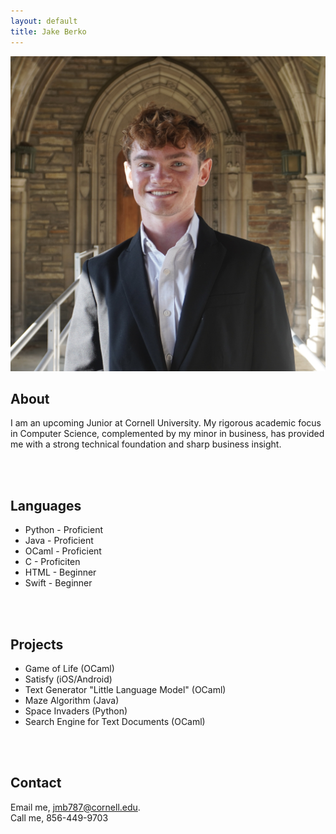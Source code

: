 ```yaml
---
layout: default
title: Jake Berko
---
```

  <img src="images/headshot.jpg" alt="Jake Berko" class="headshot">
  <h2>About</h2>
  <p>I am an upcoming Junior at Cornell University. My rigorous academic focus in Computer Science, complemented by my minor in business, has provided me with a strong technical foundation and sharp business insight.</p>
<br>
<br>

## Languages
- Python - Proficient
- Java - Proficient
- OCaml - Proficient
- C - Proficiten
- HTML - Beginner
- Swift - Beginner
<br>
<br>

## Projects
- Game of Life (OCaml)
- Satisfy (iOS/Android)
- Text Generator "Little Language Model" (OCaml)
- Maze Algorithm (Java)
- Space Invaders (Python)
- Search Engine for Text Documents (OCaml)
<br>
<br>

## Contact
Email me, [jmb787@cornell.edu](mailto:jmb787@cornell.edu).
<br>
Call me, 856-449-9703
